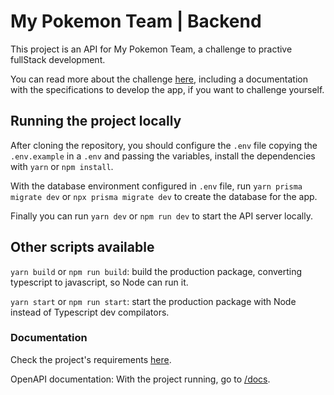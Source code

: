 # My Pokemon Team | Backend

This project is an API for My Pokemon Team, a challenge to practive fullStack development.

You can read more about the challenge <a href="https://www.linkedin.com/feed/update/urn%3Ali%3Aactivity%3A6956323125886087168" target="_blank">here</a>, including a documentation with the specifications to develop the app, if you want to challenge yourself.

## Running the project locally

After cloning the repository, you should configure the `.env` file copying the `.env.example` in a `.env` and passing the variables, install the dependencies with `yarn` or `npm install`.

With the database environment configured in `.env` file, run `yarn prisma migrate dev` or `npx prisma migrate dev` to create the database for the app.

Finally you can run `yarn dev` or `npm run dev` to start the API server locally.

## Other scripts available

`yarn build` or `npm run build`: build the production package, converting typescript to javascript, so Node can run it.


`yarn start` or `npm run start`: start the production package with Node instead of Typescript dev compilators.

### Documentation

Check the project's requirements <a href="./README/checklist.md" target="_blank">here</a>.

OpenAPI documentation: With the project running, go to <a href="http://localhost:3333/docs" target="_blank">/docs</a>.
